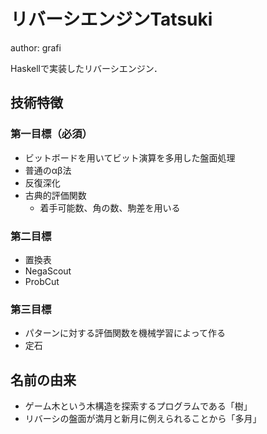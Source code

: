 # リバーシエンジンTatsuki
author: grafi

Haskellで実装したリバーシエンジン．

## 技術特徴
### 第一目標（必須）
-   ビットボードを用いてビット演算を多用した盤面処理
-   普通のαβ法
-   反復深化
-   古典的評価関数
    -   着手可能数、角の数、駒差を用いる

### 第二目標
-   置換表
-   NegaScout
-   ProbCut

### 第三目標
-   パターンに対する評価関数を機械学習によって作る
-   定石

## 名前の由来
-   ゲーム木という木構造を探索するプログラムである「樹」
-   リバーシの盤面が満月と新月に例えられることから「多月」
